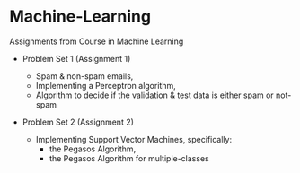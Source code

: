 Machine-Learning
================

Assignments from Course in Machine Learning

- Problem Set 1 (Assignment 1)

    - Spam & non-spam emails, 
    - Implementing a Perceptron algorithm, 
    - Algorithm to decide if the validation & test data is either spam or not-spam

- Problem Set 2 (Assignment 2)

    - Implementing Support Vector Machines, specifically:  
        - the Pegasos Algorithm,
        - the Pegasos Algorithm for multiple-classes